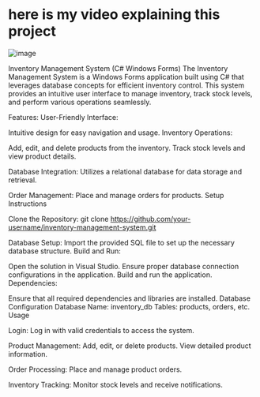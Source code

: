 # here is my video explaining this project
![image](https://github.com/user-attachments/assets/8ef90c27-9aed-44e7-8c0c-e342ecdcc4e6)


Inventory Management System (C# Windows Forms)
The Inventory Management System is a Windows Forms application built using C# that leverages database concepts for efficient inventory control. This system provides an intuitive user interface to manage inventory, track stock levels, and perform various operations seamlessly.

Features:
User-Friendly Interface:

Intuitive design for easy navigation and usage.
Inventory Operations:

Add, edit, and delete products from the inventory.
Track stock levels and view product details.

Database Integration:
Utilizes a relational database for data storage and retrieval.

Order Management:
Place and manage orders for products.
Setup Instructions

Clone the Repository:
git clone https://github.com/your-username/inventory-management-system.git

Database Setup:
Import the provided SQL file to set up the necessary database structure.
Build and Run:

Open the solution in Visual Studio.
Ensure proper database connection configurations in the application.
Build and run the application.
Dependencies:

Ensure that all required dependencies and libraries are installed.
Database Configuration
Database Name: inventory_db
Tables: products, orders, etc.
Usage

Login:
Log in with valid credentials to access the system.

Product Management:
Add, edit, or delete products.
View detailed product information.

Order Processing:
Place and manage product orders.

Inventory Tracking:
Monitor stock levels and receive notifications.
